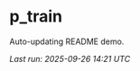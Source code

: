 # p_train

Auto-updating README demo.

<!--START_SECTION:status-->
_Last run: 2025-09-26 14:21 UTC_
<!--END_SECTION:status-->



































































































































































































































































































































































































































































































































































































































































































































































































